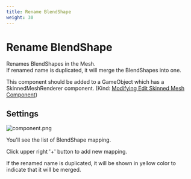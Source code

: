 ```yaml
---
title: Rename BlendShape
weight: 30
---
```


# Rename BlendShape

Renames BlendShapes in the Mesh.\
If renamed name is duplicated, it will merge the BlendShapes into one.

This component should be added to a GameObject which has a SkinnedMeshRenderer component. (Kind: [Modifying Edit Skinned Mesh Component](../../component-kind/edit-skinned-mesh-components#modifying-component))

## Settings

![component.png](component.png)

You'll see the list of BlendShape mapping.

Click upper right '+' button to add new mapping.

If the renamed name is duplicated, it will be shown in yellow color to indicate that it will be merged.
